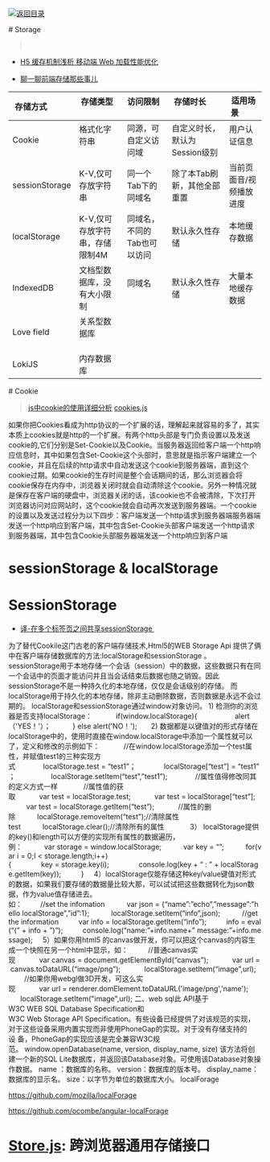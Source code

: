 [![返回目录](https://parg.co/U0y)](https://parg.co/UHU) 


# Storage

> 
- [H5 缓存机制浅析 移动端 Web 加载性能优化](http://segmentfault.com/a/1190000004132566?utm_source=tuicool&utm_medium=referral)
> 
- [聊一聊前端存储那些事儿](http://mp.weixin.qq.com/s?__biz=MzA4ODIxMzg5MQ==&mid=2653995942&idx=1&sn=87f21b6412eeede0d5ee7dc2f6e153d2&scene=23&srcid=07289ghBMh6Cv1zfwS12xfDu#rd)


| 存储方式           | 存储类型               | 访问限制            | 存储时长               | 适用场景         |
| -------------- | ------------------ | --------------- | ------------------ | ------------ |
| Cookie         | 格式化字符串             | 同源，可自定义访问域      | 自定义时长，默认为Session级别 | 用户认证信息       |
| sessionStorage | K-V,仅可存放字符串        | 同一个Tab下的同域名     | 除了本Tab刷新，其他全部重置    | 当前页面音/视频播放进度 |
| localStorage   | K-V,仅可存放字符串，存储限制4M | 同域名，不同的Tab也可以访问 | 默认永久性存储            | 本地缓存数据       |
| IndexedDB      | 文档型数据库，没有大小限制      | 同域名             | 默认永久性存储            | 大量本地缓存数据     |
| Love field     | 关系型数据库             |                 |                    |              |
| LokiJS         | 内存数据库              |                 |                    |              |






# Cookie
> [js中cookie的使用详细分析](http://www.jb51.net/article/14566.htm)
> [cookies.js](https://github.com/franciscop/cookies.js)

如果你把Cookies看成为http协议的一个扩展的话，理解起来就容易的多了，其实本质上cookies就是http的一个扩展。有两个http头部是专门负责设置以及发送cookie的,它们分别是Set-Cookie以及Cookie。当服务器返回给客户端一个http响应信息时，其中如果包含Set-Cookie这个头部时，意思就是指示客户端建立一个cookie，并且在后续的http请求中自动发送这个cookie到服务器端，直到这个cookie过期。如果cookie的生存时间是整个会话期间的话，那么浏览器会将cookie保存在内存中，浏览器关闭时就会自动清除这个cookie。另外一种情况就是保存在客户端的硬盘中，浏览器关闭的话，该cookie也不会被清除，下次打开浏览器访问对应网站时，这个cookie就会自动再次发送到服务器端。一个cookie的设置以及发送过程分为以下四步：客户端发送一个http请求到服务器端服务器端发送一个http响应到客户端，其中包含Set-Cookie头部客户端发送一个http请求到服务器端，其中包含Cookie头部服务器端发送一个http响应到客户端


# sessionStorage & localStorage


# SessionStorage

- [译-在多个标签页之间共享sessionStorage ](http://blog.kazaff.me/2016/09/09/%E8%AF%91-%E5%9C%A8%E5%A4%9A%E4%B8%AA%E6%A0%87%E7%AD%BE%E9%A1%B5%E4%B9%8B%E9%97%B4%E5%85%B1%E4%BA%ABsessionStorage/?hmsr=toutiao.io&utm_medium=toutiao.io&utm_source=toutiao.io)


为了替代Cookile这门古老的客户端存储技术,Html5的WEB Storage Api 提供了俩中在客户端存储数据库的方法:localStorage和sessionStorage 。sessionStorage用于本地存储一个会话（session）中的数据，这些数据只有在同一个会话中的页面才能访问并且当会话结束后数据也随之销毁。因此sessionStorage不是一种持久化的本地存储，仅仅是会话级别的存储。 而localStorage用于持久化的本地存储，除非主动删除数据，否则数据是永远不会过期的。 localStorage和sessionStorage通过window对象访问。 1) 检测你的浏览器是否支持localStorage：            if(window.localStorage){                   alert（'YES！'）；           } else alert('NO！');       2) 数据都是以键值对的形式存储在localStorage中的，使用时直接在window.localStorage中添加一个属性就可以了，定义和修改的示例如下：            //在window.localStorage添加一个test属性，并赋值test1的三种实现方式              localStorage.test = “test1”；              localStorage[“test”] = “test1”；                  localStorage.setItem(“test”,”test1”);              //属性值得修改同其的定义方式一样             //属性值的获取            var test = localStorage.test;            var test = localStorage[“test”];            var test = localStorage.getItem(“test”);            //属性的删除           localStorage.removeItem(“test”);//清除属性test           localStorage.clear();//清除所有的属性             3） localStorage提供的key()和length可以方便的实现所有属性的数据遍历，例：           var storage = window.localStorage;           var key = “”;           for(var i = 0;I < storage.length;i++){               key = storage.key(i);               console.log(key + “ : ” + localStorage.getItem(key));          }     4）localStorage仅能存储这种key/value键值对形式的数据，如果我们要存储的数据量比较大那，可以试试把这些数据转化为json数据，作为value值存储进去。如：         //set the infomation           var json = {“name”:”echo”,”message”:”hello localStorage”,”id”:1};           localStorage.setItem(“info”,json);           //get the information          var info = localStorage.getItem(“info”);          info = eval(“(” + info + ”)”);          console.log(“name:”+info.name+” message:”+info.message);     5）如果你用html5 的canvas做开发，你可以把这个canvas的内容生成一个快照在另一个html中显示，如：          //普通canvas实现            var canvas = document.getElementById(“canvas”);            var url = canvas.toDataURL(“image/png”);            localStorage.setItem(“image”,url);          //如果你用webgl做3D开发，可这么实现            var url = renderer.domElement.toDataURL('image/png','name');            localStorage.setItem("image",url); 二、web sql此 API基于W3C WEB SQL Database Specification和W3C Web Storage API Specification。有些设备已经提供了对该规范的实现，对于这些设备采用内置实现而非使用PhoneGap的实现。对于没有存储支持的设 备，PhoneGap的实现应该是完全兼容W3C规范。 window.openDatabase(name, version, display_name, size) 该方法将创建一个新的SQL Lite数据库，并返回该Database对象。可使用该Database对象操作数据。 name ：数据库的名称。 version：数据库的版本号。 display_name：数据库的显示名。 size：以字节为单位的数据库大小。 localForage

https://github.com/mozilla/localForage

https://github.com/ocombe/angular-localForage






# [Store.js](https://github.com/marcuswestin/store.js): 跨浏览器通用存储接口
